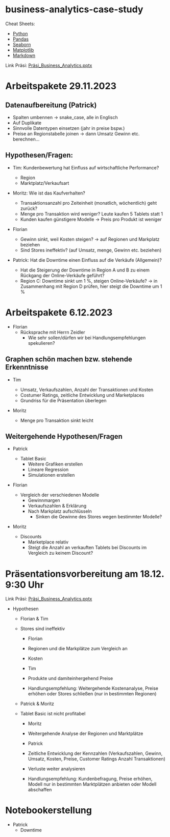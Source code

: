 # business-analytics-case-study

Cheat Sheets:

- [Python](https://github.com/FavioVazquez/ds-cheatsheets/blob/master/Python/Python_Crash_Course/Beginners-Python-Cheat-Sheet.pdfF)
- [Pandas](https://pandas.pydata.org/Pandas_Cheat_Sheet.pdf)
- [Seaborn](https://images.datacamp.com/image/upload/v1676302629/Marketing/Blog/Seaborn_Cheat_Sheet.pdf)
- [Matplotlib](https://matplotlib.org/cheatsheets/)
- [Markdown](https://github.com/adam-p/markdown-here/wiki/Markdown-Cheatsheet)

Link Präsi: [Präsi_Business_Analytics.pptx](https://fhbi-my.sharepoint.com/:p:/g/personal/tim_strulik_fhbi_onmicrosoft_com/EV1QVUrv73JBpa6JS5QQSeEBPm-4y6tKjFnK5epyjhhUjw?e=2MNd61)

# Arbeitspakete 29.11.2023

## Datenaufbereitung (Patrick)

- Spalten umbennen → snake_case, alle in Englisch
- Auf Duplikate
- Sinnvolle Datentypen einsetzen (jahr in preise bspw.)
- Preise an Regionstabelle joinen → dann Umsatz Gewinn etc. berechnen...

## Hypothesen/Fragen:

- Tim: Kundenbewertung hat Einfluss auf wirtschaftliche Performance?

  - Region
  - Marktplatz/Verkaufsart
- Moritz: Wie ist das Kaufverhalten?

  - Transaktionsanzahl pro Zeiteinheit (monatlich, wöchentlich) geht zurück?
  - Menge pro Transaktion wird weniger? Leute kaufen 5 Tablets statt 1
  - Kunden kaufen günstigere Modelle → Preis pro Produkt ist weniger
- Florian

  - Gewinn sinkt, weil Kosten steigen? → auf Regionen und Markplatz beziehen
  - Sind Stores ineffektiv? (auf Umsatz, menge, Gewinn etc. beziehen)
- Patrick: Hat die Downtime einen Einfluss auf die Verkäufe (Allgemein)?

  - Hat die Steigerung der Downtime in Region A und B zu einem Rückgang der Online-Verkäufe geführt?
  - Region C: Downtime sinkt um 1 %, steigen Online-Verkäufe? → in Zusammenhang mit Region D prüfen, hier steigt die Downtime um 1 %

# Arbeitspakete 6.12.2023

- Florian
  - Rücksprache mit Herrn Zeidler
    - Wie sehr sollen/dürfen wir bei Handlungsempfehlungen spekulieren?

## Graphen schön machen bzw. stehende Erkenntnisse

- Tim

  - Umsatz, Verkaufszahlen, Anzahl der Transaktionen und Kosten
  - Costumer Ratings, zeitliche Entwicklung und Marketplaces
  - Grundriss für die Präsentation überlegen
- Moritz

  - Menge pro Transaktion sinkt leicht

## Weitergehende Hypothesen/Fragen

- Patrick

  - Tablet Basic
    - Weitere Grafiken erstellen
    - Lineare Regression
    - Simulationen erstellen
- Florian

  - Vergleich der verschiedenen Modelle
    - Gewinnmargen
    - Verkaufszahlen & Erklärung
    - Nach Markplatz aufschlüsseln
      - Sinken die Gewinne des Stores wegen bestimmter Modelle?
- Moritz

  - Discounts
    - Marketplace relativ
    - Steigt die Anzahl an verkauften Tablets bei Discounts im Vergleich zu keinem Discount?

# Präsentationsvorbereitung am 18.12. 9:30 Uhr

Link Präsi: [Präsi_Business_Analytics.pptx](https://fhbi-my.sharepoint.com/:p:/g/personal/tim_strulik_fhbi_onmicrosoft_com/EV1QVUrv73JBpa6JS5QQSeEBPm-4y6tKjFnK5epyjhhUjw?e=2MNd61)

- Hypothesen

  - Florian & Tim
  - Stores sind ineffektiv
    - Florian
    - Regionen und die Markplätze zum Vergleich an
    - Kosten

    - Tim
    - Produkte und damiteinhergehend Preise

    - Handlungsempfehlung: Weitergehende Kostenanalyse, Preise erhöhen oder Stores schließen (nur in bestimmten Regionen)

  - Patrick & Moritz
  - Tablet Basic ist nicht profitabel
    - Moritz
    - Weitergehende Analyse der Regionen und Marktplätze

    - Patrick
    - Zeitliche Entwicklung der Kennzahlen (Verkaufszahlen, Gewinn, Umsatz, Kosten, Preise, Customer Ratings Anzahl Transaktionen)
    - Verluste weiter analysieren

    - Handlungsempfehlung: Kundenbefragung, Preise erhöhen, Modell nur in bestimmten Marktplätzen anbieten oder Modell abschaffen

# Notebookerstellung

- Patrick
  - Downtime
